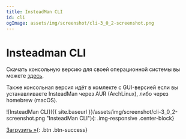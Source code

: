 ```yaml
---
title: InsteadMan CLI
id: cli
ogImage: assets/img/screenshot/cli-3_0_2-screenshot.png
---
```


Insteadman CLI
==============

Скачать консольную версию для своей операционной системы вы можете [здесь](https://github.com/jhekasoft/insteadman3/releases).

Также консольная версия идёт в комлекте с GUI-версией если вы устанавливаете InsteadMan через AUR (ArchLinux), либо через homebrew (macOS).

![InsteadMan CLI]({{ site.baseurl }}/assets/img/screenshot/cli-3_0_2-screenshot.png "InsteadMan CLI"){: .img-responsive .center-block}

[Загрузить &raquo;](https://github.com/jhekasoft/insteadman3/releases){: .btn .btn-success}
